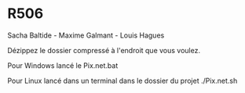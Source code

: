# R506

Sacha Baltide - Maxime Galmant - Louis Hagues

Dézippez le dossier compressé à l'endroit que vous voulez.

Pour Windows lancé le Pix.net.bat

Pour Linux lancé dans un terminal dans le dossier du projet ./Pix.net.sh

